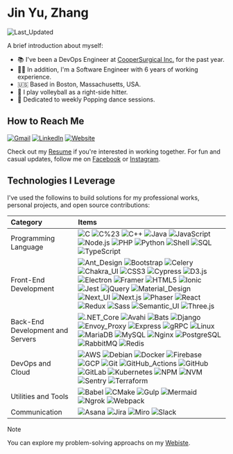 # Jin Yu, Zhang

![Last_Updated](https://img.shields.io/badge/Last_Updated-10/03/2024-blue?labelColor=555555)

A brief introduction about myself:

- 📚 I've been a DevOps Engineer at [CooperSurgical Inc.](https://www.coopersurgical.com/) for the past year.
- 👨‍💻 In addition, I'm a Software Engineer with 6 years of working experience.
- 🇺🇸 Based in Boston, Massachusetts, USA.
- 🏐 I play volleyball as a right-side hitter.
- 🕺 Dedicated to weekly Popping dance sessions.

## How to Reach Me

[![Gmail](https://img.shields.io/badge/Gmail-C71610?logo=gmail&logoColor=white)](mailto:siegesailor@gmail.com)
[![LinkedIn](https://img.shields.io/badge/LinkedIn-0A66C2?logo=linkedin&logoColor=white)](https://www.linkedin.com/in/jin-yu-zhang-812181155/)
[![Website](https://img.shields.io/badge/Website-5D83AC.svg?logo=chromatic&logoColor=white)](https://www.jinyu-zhang.com)

Check out my [Resume](https://drive.google.com/file/d/1iWgEmjzBHQV_3KDRS0zwj6qf5NlHDiCy/view) if you're interested in working together. For fun and casual updates, follow me on [Facebook](https://www.facebook.com/lookswalidy) or [Instagram](https://www.instagram.com/lookswalidy/).

## Technologies I Leverage

I've used the followins to build solutions for my professional works, personal projects, and open source contributions:

| Category                         | Items                                                                                                                                                                                                                                                                                                                                                                                                                                                                                                                                                                                                                                                                                                                                                                                                                                                                                                                                                                                                                                                                                                                                                                                                                                                                                                                                                                                                                                                                                                                                                                                                                                                                                                                                                                                                                                                             |
| :------------------------------- | :---------------------------------------------------------------------------------------------------------------------------------------------------------------------------------------------------------------------------------------------------------------------------------------------------------------------------------------------------------------------------------------------------------------------------------------------------------------------------------------------------------------------------------------------------------------------------------------------------------------------------------------------------------------------------------------------------------------------------------------------------------------------------------------------------------------------------------------------------------------------------------------------------------------------------------------------------------------------------------------------------------------------------------------------------------------------------------------------------------------------------------------------------------------------------------------------------------------------------------------------------------------------------------------------------------------------------------------------------------------------------------------------------------------------------------------------------------------------------------------------------------------------------------------------------------------------------------------------------------------------------------------------------------------------------------------------------------------------------------------------------------------------------------------------------------------------------------------------------------------- |
| Programming Language             | ![C](https://img.shields.io/badge/C-555555?&logo=C) ![C%23](https://img.shields.io/badge/C%23-555555?&logo=c%2b%2b&logoColor=00599C) ![C++](https://img.shields.io/badge/C++-555555?&logo=c%2b%2b&logoColor=00599C) ![Java](https://img.shields.io/badge/Java-555555?&logo=OpenJDK&logoColor=004996) ![JavaScript](https://img.shields.io/badge/JavaScript-555555?&logo=JavaScript) ![Node.js](https://img.shields.io/badge/Node.js-555555?&logo=node.js) ![PHP](https://img.shields.io/badge/PHP-555555?&logo=PHP&logoColor=) ![Python](https://img.shields.io/badge/Python-555555?&logo=Python) ![Shell](https://img.shields.io/badge/Shell-555555?&logo=Shell) ![SQL](https://img.shields.io/badge/SQL-555555?&logo=SQLite&logoColor=003B57) ![TypeScript](https://img.shields.io/badge/TypeScript-555555?&logo=TypeScript)                                                                                                                                                                                                                                                                                                                                                                                                                                                                                                                                                                                                                                                                                                                                                                                                                                                                                                                                                                                                                                    |
| Front-End Development            | ![Ant_Design](https://img.shields.io/badge/Ant_Design-555555?&logo=AntDesign&logoColor=0170FE) ![Bootstrap](https://img.shields.io/badge/Bootstrap-555555?&logo=Bootstrap&logoColor=) ![Celery](https://img.shields.io/badge/Celery-555555?&logo=Celery&logoColor=37814A) ![Chakra_UI](https://img.shields.io/badge/Chakra_UI-555555?&logo=ChakraUI&logoColor=) ![CSS3](https://img.shields.io/badge/CSS3-555555?&logo=CSS3&logoColor=1572B6) ![Cypress](https://img.shields.io/badge/Cypress-555555?&logo=Cypress&logoColor=) ![D3.js](https://img.shields.io/badge/D3.js-555555?&logo=D3.js&logoColor=) ![Electron](https://img.shields.io/badge/Electron-555555?&logo=Electron&logoColor=) ![Framer](https://img.shields.io/badge/Framer-555555?&logo=Framer&logoColor=0055FF) ![HTML5](https://img.shields.io/badge/HTML5-555555?&logo=HTML5&logoColor=) ![Ionic](https://img.shields.io/badge/Ionic-555555?&logo=Ionic&logoColor=) ![Jest](https://img.shields.io/badge/Jest-555555?&logo=Jest&logoColor=C21325) ![jQuery](https://img.shields.io/badge/jQuery-555555?&logo=jQuery&logoColor=8769AD) ![Material_Design](https://img.shields.io/badge/Material_Design-555555?&logo=MaterialDesign&logoColor=) ![Next_UI](https://img.shields.io/badge/Next_UI-555555?&logo=NextUI&logoColor=) ![Next.js](https://img.shields.io/badge/Next.js-555555?&logo=Next.js) ![Phaser](https://img.shields.io/badge/Phaser-555555?&logo=Framework&logoColor=) ![React](https://img.shields.io/badge/React-555555?&logo=React) ![Redux](https://img.shields.io/badge/Redux-555555?&logo=Redux&logoColor=764ABC) ![Sass](https://img.shields.io/badge/Sass-555555?&logo=Sass&logoColor=) ![Semantic_UI](https://img.shields.io/badge/Semantic_UI-555555?&logo=SemanticUI&logoColor=) ![Three.js](https://img.shields.io/badge/Three.js-555555?&logo=Three.js&logoColor=) |
| Back-End Development and Servers | ![.NET_Core](https://img.shields.io/badge/.NET_Core-555555?&logo=.NET&logoColor=512BF4) ![Avahi](https://img.shields.io/badge/Avahi-555555?&logo=Airbrake&logoColor=75479C) ![Bats](https://img.shields.io/badge/Bats-555555?&logo=GNUBASH&logoColor=4EAA25) ![Django](https://img.shields.io/badge/Django-555555?&logo=Django) ![Envoy_Proxy](https://img.shields.io/badge/Envoy_Proxy-555555?&logo=EnvoyProxy&logoColor=) ![Express](https://img.shields.io/badge/Express-555555?&logo=Express&logoColor=) ![gRPC](https://img.shields.io/badge/gRPC-555555?&logo=tRPC&logoColor=) ![Linux](https://img.shields.io/badge/Linux-555555?&logo=Linux) ![MariaDB](https://img.shields.io/badge/MariaDB-555555?&logo=MariaDB&logoColor=003545) ![MySQL](https://img.shields.io/badge/MySQL-555555?&logo=MySQL) ![Nginx](https://img.shields.io/badge/Nginx-555555?&logo=Nginx&logoColor=809639) ![PostgreSQL](https://img.shields.io/badge/PostgreSQL-555555?&logo=PostgreSQL) ![RabbitMQ](https://img.shields.io/badge/RabbitMQ-555555?&logo=RabbitMQ&logoColor=) ![Redis](https://img.shields.io/badge/Redis-555555?&logo=Redis)                                                                                                                                                                                                                                                                                                                                                                                                                                                                                                                                                                                                                                                                                                                                   |
| DevOps and Cloud                 | ![AWS](https://img.shields.io/badge/AWS-555555?&logo=Amazon-Web-Services&logoColor=F90) ![Debian](https://img.shields.io/badge/Debian-555555?&logo=Debian&logoColor=AB1D33) ![Docker](https://img.shields.io/badge/Docker-555555?&logo=Docker) ![Firebase](https://img.shields.io/badge/Firebase-555555?&logo=Firebase&logoColor=DD2C00) ![GCP](https://img.shields.io/badge/GCP-555555?&logo=GoogleCloud&logoColor=4285F4) ![Git](https://img.shields.io/badge/Git-555555?&logo=Git) ![GitHub_Actions](https://img.shields.io/badge/GitHub_Actions-555555?&logo=GitHub-Actions) ![GitHub](https://img.shields.io/badge/GitHub-555555?&logo=GitHub) ![GitLab](https://img.shields.io/badge/GitLab-555555?&logo=GitLab&logoColor=FCA326) ![Kubernetes](https://img.shields.io/badge/Kubernetes-555555?&logo=Kubernetes) ![NPM](https://img.shields.io/badge/NPM-555555?&logo=NPM&logoColor=CB3837) ![NVM](https://img.shields.io/badge/NVM-555555?&logo=NVM&logoColor=) ![Sentry](https://img.shields.io/badge/Sentry-555555?&logo=Sentry&logoColor=362D59) ![Terraform](https://img.shields.io/badge/Terraform-555555?&logo=Terraform)                                                                                                                                                                                                                                                                                                                                                                                                                                                                                                                                                                                                                                                                                                                            |
| Utilities and Tools              | ![Babel](https://img.shields.io/badge/Babel-555555?&logo=Babel&logoColor=) ![CMake](https://img.shields.io/badge/CMake-555555?&logo=CMake&logoColor=064F8C) ![Gulp](https://img.shields.io/badge/Gulp-555555?&logo=Gulp&logoColor=) ![Mermaid](https://img.shields.io/badge/Mermaid-555555?&logo=Mermaid&logoColor=) ![Ngrok](https://img.shields.io/badge/Ngrok-555555?&logo=Ngrok&logoColor=1F1E37) ![Webpack](https://img.shields.io/badge/Webpack-555555?&logo=Webpack&logoColor=)                                                                                                                                                                                                                                                                                                                                                                                                                                                                                                                                                                                                                                                                                                                                                                                                                                                                                                                                                                                                                                                                                                                                                                                                                                                                                                                                                                            |
| Communication                    | ![Asana](https://img.shields.io/badge/Asana-555555?&logo=Asana&logoColor=F06A6A) ![Jira](https://img.shields.io/badge/Jira-555555?&logo=Jira&logoColor=0052CC) ![Miro](https://img.shields.io/badge/Miro-555555?&logo=Miro&logoColor=050038) ![Slack](https://img.shields.io/badge/Slack-555555?&logo=Slack&logoColor=4A154B)                                                                                                                                                                                                                                                                                                                                                                                                                                                                                                                                                                                                                                                                                                                                                                                                                                                                                                                                                                                                                                                                                                                                                                                                                                                                                                                                                                                                                                                                                                                                     |

> [!NOTE]
>
> You can explore my problem-solving approachs on my [Webiste](https://www.jinyu-zhang.com).
